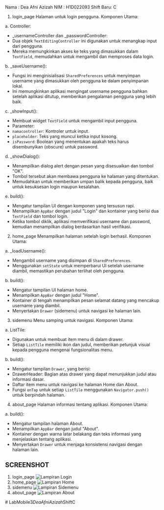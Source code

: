 Nama : Dea Afni Azizah
NIM : H1D022093
Shift Baru: C


1.	login_page
Halaman untuk login pengguna.
Komponen Utama:

a.	Controller:
-	_usernameController dan _passwordController:
-	Dua objek `TextEditingController` ini digunakan untuk menangkap input dari pengguna.
-	Mereka memungkinkan akses ke teks yang dimasukkan dalam `TextField`, memudahkan untuk mengambil dan memproses data login.

b.	_saveUsername():
-	Fungsi ini menginisialisasi `SharedPreferences` untuk menyimpan username yang dimasukkan oleh pengguna ke dalam penyimpanan lokal.
-	Ini memungkinkan aplikasi mengingat username pengguna bahkan setelah aplikasi ditutup, memberikan pengalaman pengguna yang lebih baik.

c.	_showInput():
-	Membuat widget `TextField` untuk mengambil input pengguna.
-	Parameter:
-	`namacontroller`: Kontroler untuk input.
-	`placeholder`: Teks yang muncul ketika input kosong.
-	`isPassword`: Boolean yang menentukan apakah teks harus disembunyikan (obscure) untuk password.

d.	_showDialog():
-	Menampilkan dialog alert dengan pesan yang disesuaikan dan tombol "OK".
-	Tombol tersebut akan membawa pengguna ke halaman yang ditentukan.
-	Memudahkan untuk memberikan umpan balik kepada pengguna, baik untuk kesuksesan login maupun kesalahan.

e.	build():
-	Mengatur tampilan UI dengan komponen yang tersusun rapi.
-	Menampilkan `AppBar` dengan judul "Login" dan kontainer yang berisi dua `TextField` dan tombol login.
-	Ketika tombol diklik, aplikasi memverifikasi username dan password, kemudian menampilkan dialog berdasarkan hasil verifikasi.


2.	home_page
Menampilkan halaman setelah login berhasil.
Komponen Utama:

a.	_loadUsername():
-	Mengambil username yang disimpan di `SharedPreferences`.
-	Menggunakan `setState` untuk memperbarui UI setelah username diambil, memastikan perubahan terlihat oleh pengguna.

b.	build():
-	Mengatur tampilan UI halaman home.
-	Menampilkan `AppBar` dengan judul "Home".
-	Kontainer di tengah menampilkan pesan selamat datang yang mencakup username yang diambil.
-	Menyertakan `Drawer` (sidemenu) untuk navigasi ke halaman lain.


3.	sidemenu
Menu samping untuk navigasi.
Komponen Utama:

a.	ListTile:
-	Digunakan untuk membuat item menu di dalam drawer.
-	Setiap `ListTile` memiliki ikon dan judul, memberikan petunjuk visual kepada pengguna mengenai fungsionalitas menu.

b.	build():
-	Mengatur tampilan `Drawer`, yang berisi:
-	DrawerHeader: Bagian atas drawer yang dapat menunjukkan judul atau informasi dasar.
-	Daftar item menu untuk navigasi ke halaman Home dan About.
-	Fungsi `onTap` untuk setiap `ListTile` menggunakan `Navigator.push()` untuk berpindah halaman.


4.	about_page
Halaman informasi tentang aplikasi.
Komponen Utama:

a.	build():
-	Mengatur tampilan halaman About.
-	Menampilkan `AppBar` dengan judul "About".
-	Kontainer dengan warna latar belakang dan teks informasi yang menjelaskan tentang aplikasi.
-	Menyertakan `Drawer` untuk menjaga konsistensi navigasi dengan halaman lain.


## SCREENSHOT
1. login_page
   ![Lampiran Login](login_page.jpeg)
2. home_page
   ![Lampiran Home](home_page.jpeg)
3. sidemenu
   ![Lampiran Sidemenu](sidemenu.jpeg)
4. about_page
   ![Lampiran About](about_page.jpeg)
   
#   L a b M o b i l e 3 _ D e a A f n i A z i z a h _ S h i f t C 
 
 
